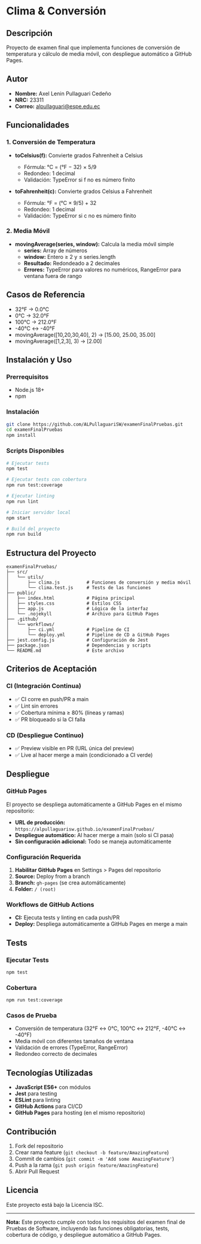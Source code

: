 # Clima & Conversión

## Descripción
Proyecto de examen final que implementa funciones de conversión de temperatura y cálculo de media móvil, con despliegue automático a GitHub Pages.

## Autor
- **Nombre:** Axel Lenin Pullaguari Cedeño
- **NRC:** 23311
- **Correo:** alpullaguari@espe.edu.ec

## Funcionalidades

### 1. Conversión de Temperatura
- **toCelsius(f):** Convierte grados Fahrenheit a Celsius
  - Fórmula: °C = (°F − 32) × 5/9
  - Redondeo: 1 decimal
  - Validación: TypeError si f no es número finito

- **toFahrenheit(c):** Convierte grados Celsius a Fahrenheit
  - Fórmula: °F = (°C × 9/5) + 32
  - Redondeo: 1 decimal
  - Validación: TypeError si c no es número finito

### 2. Media Móvil
- **movingAverage(series, window):** Calcula la media móvil simple
  - **series:** Array de números
  - **window:** Entero ≥ 2 y ≤ series.length
  - **Resultado:** Redondeado a 2 decimales
  - **Errores:** TypeError para valores no numéricos, RangeError para ventana fuera de rango

## Casos de Referencia
- 32°F → 0.0°C
- 0°C → 32.0°F
- 100°C → 212.0°F
- -40°C ↔ -40°F
- movingAverage([10,20,30,40], 2) → [15.00, 25.00, 35.00]
- movingAverage([1,2,3], 3) → [2.00]

## Instalación y Uso

### Prerrequisitos
- Node.js 18+
- npm

### Instalación
```bash
git clone https://github.com/ALPullaguariSW/examenFinalPruebas.git
cd examenFinalPruebas
npm install
```

### Scripts Disponibles
```bash
# Ejecutar tests
npm test

# Ejecutar tests con cobertura
npm run test:coverage

# Ejecutar linting
npm run lint

# Iniciar servidor local
npm start

# Build del proyecto
npm run build
```

## Estructura del Proyecto
```
examenFinalPruebas/
├── src/
│   └── utils/
│       ├── clima.js          # Funciones de conversión y media móvil
│       └── clima.test.js     # Tests de las funciones
├── public/
│   ├── index.html            # Página principal
│   ├── styles.css            # Estilos CSS
│   ├── app.js                # Lógica de la interfaz
│   └── .nojekyll             # Archivo para GitHub Pages
├── .github/
│   └── workflows/
│       ├── ci.yml            # Pipeline de CI
│       └── deploy.yml        # Pipeline de CD a GitHub Pages
├── jest.config.js            # Configuración de Jest
├── package.json              # Dependencias y scripts
└── README.md                 # Este archivo
```

## Criterios de Aceptación

### CI (Integración Continua)
- ✅ CI corre en push/PR a main
- ✅ Lint sin errores
- ✅ Cobertura mínima ≥ 80% (líneas y ramas)
- ✅ PR bloqueado si la CI falla

### CD (Despliegue Continuo)
- ✅ Preview visible en PR (URL única del preview)
- ✅ Live al hacer merge a main (condicionado a CI verde)

## Despliegue

### GitHub Pages
El proyecto se despliega automáticamente a GitHub Pages en el mismo repositorio:
- **URL de producción:** `https://alpullaguarisw.github.io/examenFinalPruebas/`
- **Despliegue automático:** Al hacer merge a main (solo si CI pasa)
- **Sin configuración adicional:** Todo se maneja automáticamente

### Configuración Requerida
1. **Habilitar GitHub Pages** en Settings > Pages del repositorio
2. **Source:** Deploy from a branch
3. **Branch:** `gh-pages` (se crea automáticamente)
4. **Folder:** `/ (root)`

### Workflows de GitHub Actions
- **CI:** Ejecuta tests y linting en cada push/PR
- **Deploy:** Despliega automáticamente a GitHub Pages en merge a main

## Tests

### Ejecutar Tests
```bash
npm test
```

### Cobertura
```bash
npm run test:coverage
```

### Casos de Prueba
- Conversión de temperatura (32°F ↔ 0°C, 100°C ↔ 212°F, -40°C ↔ -40°F)
- Media móvil con diferentes tamaños de ventana
- Validación de errores (TypeError, RangeError)
- Redondeo correcto de decimales

## Tecnologías Utilizadas
- **JavaScript ES6+** con módulos
- **Jest** para testing
- **ESLint** para linting
- **GitHub Actions** para CI/CD
- **GitHub Pages** para hosting (en el mismo repositorio)

## Contribución
1. Fork del repositorio
2. Crear rama feature (`git checkout -b feature/AmazingFeature`)
3. Commit de cambios (`git commit -m 'Add some AmazingFeature'`)
4. Push a la rama (`git push origin feature/AmazingFeature`)
5. Abrir Pull Request

## Licencia
Este proyecto está bajo la Licencia ISC.

---

**Nota:** Este proyecto cumple con todos los requisitos del examen final de Pruebas de Software, incluyendo las funciones obligatorias, tests, cobertura de código, y despliegue automático a GitHub Pages.
